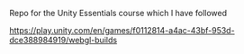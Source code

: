 Repo for the Unity Essentials course which I have followed

https://play.unity.com/en/games/f0112814-a4ac-43bf-953d-dce388984919/webgl-builds
